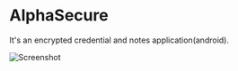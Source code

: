 # AlphaSecure
It's an encrypted credential and notes application(android). 

![Screenshot](![login](https://user-images.githubusercontent.com/51513765/115528582-cdc2bc00-a2af-11eb-968f-713c6a338c43.png)
)
